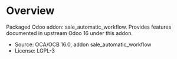 # Overview

Packaged Odoo addon: sale_automatic_workflow. Provides features documented in upstream Odoo 16 under this addon.

- Source: OCA/OCB 16.0, addon sale_automatic_workflow
- License: LGPL-3
